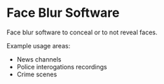 
# Face Blur Software

Face blur software to conceal or to not reveal faces.

Example usage areas:
- News channels
- Police interogations recordings
- Crime scenes